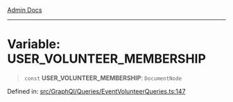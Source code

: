 [Admin Docs](/)

---

# Variable: USER_VOLUNTEER_MEMBERSHIP

> `const` **USER_VOLUNTEER_MEMBERSHIP**: `DocumentNode`

Defined in: [src/GraphQl/Queries/EventVolunteerQueries.ts:147](https://github.com/PalisadoesFoundation/talawa-admin/blob/main/src/GraphQl/Queries/EventVolunteerQueries.ts#L147)

